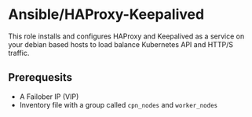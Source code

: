 # Ansible/HAProxy-Keepalived #

This role installs and configures HAProxy and Keepalived as a service on your debian based hosts to load balance Kubernetes API and HTTP/S traffic.

## Prerequesits ##

- A Failober IP (VIP)
- Inventory file with a group called  `cpn_nodes` and `worker_nodes`
